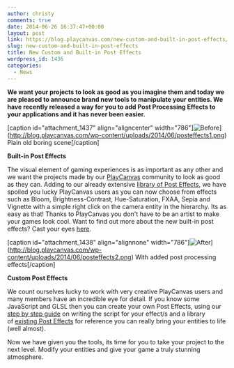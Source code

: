 ```yaml
---
author: christy
comments: true
date: 2014-06-26 16:37:47+00:00
layout: post
link: https://blog.playcanvas.com/new-custom-and-built-in-post-effects/
slug: new-custom-and-built-in-post-effects
title: New Custom and Built-in Post Effects
wordpress_id: 1436
categories:
  - News
---
```


**We want your projects to look as good as you imagine them and today we are pleased to announce brand new tools to manipulate your entities. We have recently released a way for you to add Post Processing Effects to your applications and it has never been easier.**

[caption id="attachment_1437" align="aligncenter" width="786"]![Before](https://blog.playcanvas.com/wp-content/uploads/2014/06/posteffects1.png)](http://blog.playcanvas.com/wp-content/uploads/2014/06/posteffects1.png) Plain old boring scene[/caption]

**Built-in Post Effects**

The visual element of gaming experiences is as important as any other and we want the projects made by our [PlayCanvas](https://playcanvas.com) community to look as good as they can. Adding to our already extensive [library of Post Effects](https://github.com/playcanvas/engine/tree/master/extras/posteffects), we have spoiled you lucky PlayCanvas users as you can now choose from effects such as Bloom, Brightness-Contrast, Hue-Saturation, FXAA, Sepia and Vignette with a simple right click on the camera entity in the hierarchy. Its as easy as that! Thanks to PlayCanvas you don't have to be an artist to make your games look cool. Want to find out more about the new built-in post effects? Cast your eyes [here](https://developer.playcanvas.com/user-manual/posteffects/).

[caption id="attachment_1438" align="alignnone" width="786"]![After](https://blog.playcanvas.com/wp-content/uploads/2014/06/posteffects2.png)](http://blog.playcanvas.com/wp-content/uploads/2014/06/posteffects2.png) With added post processing effects[/caption]

**Custom Post Effects**

We count ourselves lucky to work with very creative PlayCanvas users and many members have an incredible eye for detail. If you know some JavaScript and GLSL then you can create your own Post Effects, using our [step by step guide](https://developer.playcanvas.com/tutorials/advanced/custom-posteffect/) on writing the script for your effect/s and a library of [existing Post Effects](https://github.com/playcanvas/engine/tree/master/extras/posteffects) for reference you can really bring your entities to life (well almost).

Now we have given you the tools, its time for you to take your project to the next level. Modify your entities and give your game a truly stunning atmosphere.
